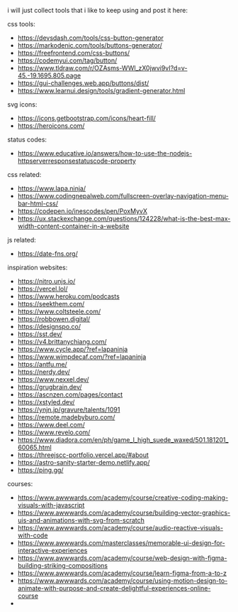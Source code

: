 i will just collect tools that i like to keep using and post it here:

css tools:
- https://devsdash.com/tools/css-button-generator
- https://markodenic.com/tools/buttons-generator/
- https://freefrontend.com/css-buttons/
- https://codemyui.com/tag/button/
- https://www.tldraw.com/r/OZAsms-WWl_zX0jwvi9vI?d=v-45.-19.1695.805.page
- https://gui-challenges.web.app/buttons/dist/
- https://www.learnui.design/tools/gradient-generator.html

svg icons:
- https://icons.getbootstrap.com/icons/heart-fill/
- https://heroicons.com/

status codes:
- https://www.educative.io/answers/how-to-use-the-nodejs-httpserverresponsestatuscode-property

css related:
- https://www.lapa.ninja/
- https://www.codingnepalweb.com/fullscreen-overlay-navigation-menu-bar-html-css/
- https://codepen.io/inescodes/pen/PoxMyvX
- https://ux.stackexchange.com/questions/124228/what-is-the-best-max-width-content-container-in-a-website

js related:
- https://date-fns.org/

inspiration websites:
- https://nitro.unjs.io/
- https://vercel.lol/
- https://www.heroku.com/podcasts
- https://seekthem.com/
- https://www.coltsteele.com/
- https://robbowen.digital/
- https://designspo.co/
- https://sst.dev/
- https://v4.brittanychiang.com/
- https://www.cycle.app/?ref=lapaninja
- https://www.wimpdecaf.com/?ref=lapaninja
- https://antfu.me/
- https://nerdy.dev/
- https://www.nexxel.dev/
- https://grugbrain.dev/
- https://ascnzen.com/pages/contact
- https://xstyled.dev/
- https://ynjn.jp/gravure/talents/1091
- https://remote.madebyburo.com/
- https://www.deel.com/
- https://www.revelo.com/
- https://www.diadora.com/en/ph/game_l_high_suede_waxed/501.181201_60065.html
- https://threejscc-portfolio.vercel.app/#about
- https://astro-sanity-starter-demo.netlify.app/
- https://ping.gg/

courses:
- https://www.awwwards.com/academy/course/creative-coding-making-visuals-with-javascript
- https://www.awwwards.com/academy/course/building-vector-graphics-uis-and-animations-with-svg-from-scratch
- https://www.awwwards.com/academy/course/audio-reactive-visuals-with-code
- https://www.awwwards.com/masterclasses/memorable-ui-design-for-interactive-experiences
- https://www.awwwards.com/academy/course/web-design-with-figma-building-striking-compositions
- https://www.awwwards.com/academy/course/learn-figma-from-a-to-z
- https://www.awwwards.com/academy/course/using-motion-design-to-animate-with-purpose-and-create-delightful-experiences-online-course
- 
